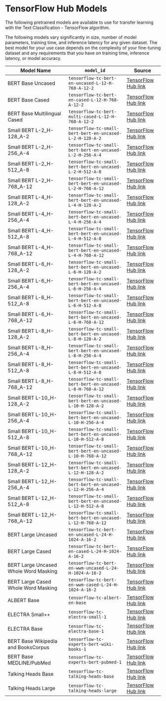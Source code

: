 # TensorFlow Hub Models<a name="text-classification-tensorflow-Models"></a>

The following pretrained models are available to use for transfer learning with the Text Classification \- TensorFlow algorithm\. 

The following models vary significantly in size, number of model parameters, training time, and inference latency for any given dataset\. The best model for your use case depends on the complexity of your fine\-tuning dataset and any requirements that you have on training time, inference latency, or model accuracy\.


| Model Name | `model_id` | Source | 
| --- | --- | --- | 
|  BERT Base Uncased  | `tensorflow-tc-bert-en-uncased-L-12-H-768-A-12-2` | [TensorFlow Hub link](https://tfhub.dev/tensorflow/bert_en_uncased_L-12_H-768_A-12/3) | 
|  BERT Base Cased  | `tensorflow-tc-bert-en-cased-L-12-H-768-A-12-2` | [TensorFlow Hub link](https://tfhub.dev/tensorflow/bert_en_cased_L-12_H-768_A-12/3) | 
|  BERT Base Multilingual Cased  | `tensorflow-tc-bert-multi-cased-L-12-H-768-A-12-2` | [TensorFlow Hub link](https://tfhub.dev/tensorflow/bert_multi_cased_L-12_H-768_A-12/3) | 
|  Small BERT L\-2\_H\-128\_A\-2  | `tensorflow-tc-small-bert-bert-en-uncased-L-2-H-128-A-2` | [TensorFlow Hub link](https://tfhub.dev/tensorflow/small_bert/bert_en_uncased_L-2_H-128_A-2/1) | 
|  Small BERT L\-2\_H\-256\_A\-4 | `tensorflow-tc-small-bert-bert-en-uncased-L-2-H-256-A-4` | [TensorFlow Hub link](https://tfhub.dev/tensorflow/small_bert/bert_en_uncased_L-2_H-256_A-4/1) | 
|  Small BERT L\-2\_H\-512\_A\-8  | `tensorflow-tc-small-bert-bert-en-uncased-L-2-H-512-A-8` | [TensorFlow Hub link](https://tfhub.dev/tensorflow/small_bert/bert_en_uncased_L-2_H-512_A-8/1) | 
|  Small BERT L\-2\_H\-768\_A\-12  | `tensorflow-tc-small-bert-bert-en-uncased-L-2-H-768-A-12` | [TensorFlow Hub link](https://tfhub.dev/tensorflow/small_bert/bert_en_uncased_L-2_H-768_A-12/1) | 
|  Small BERT L\-4\_H\-128\_A\-2  | `tensorflow-tc-small-bert-bert-en-uncased-L-4-H-128-A-2` | [TensorFlow Hub link](https://tfhub.dev/tensorflow/small_bert/bert_en_uncased_L-4_H-128_A-2/1) | 
|  Small BERT L\-4\_H\-256\_A\-4  | `tensorflow-tc-small-bert-bert-en-uncased-L-4-H-256-A-4` | [TensorFlow Hub link](https://tfhub.dev/tensorflow/small_bert/bert_en_uncased_L-4_H-256_A-4/1) | 
|  Small BERT L\-4\_H\-512\_A\-8  | `tensorflow-tc-small-bert-bert-en-uncased-L-4-H-512-A-8` | [TensorFlow Hub link](https://tfhub.dev/tensorflow/small_bert/bert_en_uncased_L-4_H-512_A-8/1) | 
|  Small BERT L\-4\_H\-768\_A\-12  | `tensorflow-tc-small-bert-bert-en-uncased-L-4-H-768-A-12` | [TensorFlow Hub link](https://tfhub.dev/tensorflow/small_bert/bert_en_uncased_L-4_H-768_A-12/1) | 
|  Small BERT L\-6\_H\-128\_A\-2  | `tensorflow-tc-small-bert-bert-en-uncased-L-6-H-128-A-2` | [TensorFlow Hub link](https://tfhub.dev/tensorflow/small_bert/bert_en_uncased_L-6_H-128_A-2/1) | 
|  Small BERT L\-6\_H\-256\_A\-4  | `tensorflow-tc-small-bert-bert-en-uncased-L-6-H-256-A-4` | [TensorFlow Hub link](https://tfhub.dev/tensorflow/small_bert/bert_en_uncased_L-6_H-256_A-4/1) | 
|  Small BERT L\-6\_H\-512\_A\-8  | `tensorflow-tc-small-bert-bert-en-uncased-L-6-H-512-A-8` | [TensorFlow Hub link](https://tfhub.dev/tensorflow/small_bert/bert_en_uncased_L-6_H-512_A-8/1) | 
|  Small BERT L\-6\_H\-768\_A\-12  | `tensorflow-tc-small-bert-bert-en-uncased-L-6-H-768-A-12` | [TensorFlow Hub link](https://tfhub.dev/tensorflow/small_bert/bert_en_uncased_L-6_H-768_A-12/1) | 
|  Small BERT L\-8\_H\-128\_A\-2  | `tensorflow-tc-small-bert-bert-en-uncased-L-8-H-128-A-2` | [TensorFlow Hub link](https://tfhub.dev/tensorflow/small_bert/bert_en_uncased_L-8_H-128_A-2/1) | 
|  Small BERT L\-8\_H\-256\_A\-4  | `tensorflow-tc-small-bert-bert-en-uncased-L-8-H-256-A-4` | [TensorFlow Hub link](https://tfhub.dev/tensorflow/small_bert/bert_en_uncased_L-8_H-256_A-4/1) | 
|  Small BERT L\-8\_H\-512\_A\-8  | `tensorflow-tc-small-bert-bert-en-uncased-L-8-H-512-A-8` | [TensorFlow Hub link](https://tfhub.dev/tensorflow/small_bert/bert_en_uncased_L-8_H-512_A-8/1) | 
|  Small BERT L\-8\_H\-768\_A\-12  | `tensorflow-tc-small-bert-bert-en-uncased-L-8-H-768-A-12` | [TensorFlow Hub link](https://tfhub.dev/tensorflow/small_bert/bert_en_uncased_L-8_H-768_A-12/1) | 
|  Small BERT L\-10\_H\-128\_A\-2  | `tensorflow-tc-small-bert-bert-en-uncased-L-10-H-128-A-2` | [TensorFlow Hub link](https://tfhub.dev/tensorflow/small_bert/bert_en_uncased_L-10_H-128_A-2/1) | 
|  Small BERT L\-10\_H\-256\_A\-4  | `tensorflow-tc-small-bert-bert-en-uncased-L-10-H-256-A-4` | [TensorFlow Hub link](https://tfhub.dev/tensorflow/small_bert/bert_en_uncased_L-10_H-256_A-4/1) | 
|  Small BERT L\-10\_H\-512\_A\-8  | `tensorflow-tc-small-bert-bert-en-uncased-L-10-H-512-A-8` | [TensorFlow Hub link](https://tfhub.dev/tensorflow/small_bert/bert_en_uncased_L-10_H-512_A-8/1) | 
|  Small BERT L\-10\_H\-768\_A\-12  | `tensorflow-tc-small-bert-bert-en-uncased-L-10-H-768-A-12` | [TensorFlow Hub link](https://tfhub.dev/tensorflow/small_bert/bert_en_uncased_L-10_H-768_A-12/1) | 
|  Small BERT L\-12\_H\-128\_A\-2  | `tensorflow-tc-small-bert-bert-en-uncased-L-12-H-128-A-2` | [TensorFlow Hub link](https://tfhub.dev/tensorflow/small_bert/bert_en_uncased_L-12_H-128_A-2/1) | 
|  Small BERT L\-12\_H\-256\_A\-4  | `tensorflow-tc-small-bert-bert-en-uncased-L-12-H-256-A-4` | [TensorFlow Hub link](https://tfhub.dev/tensorflow/small_bert/bert_en_uncased_L-12_H-256_A-4/1) | 
|  Small BERT L\-12\_H\-512\_A\-8  | `tensorflow-tc-small-bert-bert-en-uncased-L-12-H-512-A-8` | [TensorFlow Hub link](https://tfhub.dev/tensorflow/small_bert/bert_en_uncased_L-12_H-512_A-8/1) | 
|  Small BERT L\-12\_H\-768\_A\-12  | `tensorflow-tc-small-bert-bert-en-uncased-L-12-H-768-A-12` | [TensorFlow Hub link](https://tfhub.dev/tensorflow/small_bert/bert_en_uncased_L-12_H-768_A-12/1) | 
|  BERT Large Uncased  | `tensorflow-tc-bert-en-uncased-L-24-H-1024-A-16-2` | [TensorFlow Hub link](https://tfhub.dev/tensorflow/bert_en_uncased_L-24_H-1024_A-16/3) | 
|  BERT Large Cased  | `tensorflow-tc-bert-en-cased-L-24-H-1024-A-16-2` | [TensorFlow Hub link](https://tfhub.dev/tensorflow/bert_en_cased_L-24_H-1024_A-16/3) | 
|  BERT Large Uncased Whole Word Masking  | `tensorflow-tc-bert-en-wwm-uncased-L-24-H-1024-A-16-2` | [TensorFlow Hub link](https://tfhub.dev/tensorflow/bert_en_wwm_uncased_L-24_H-1024_A-16/3) | 
|  BERT Large Cased Whole Word Masking  | `tensorflow-tc-bert-en-wwm-cased-L-24-H-1024-A-16-2` | [TensorFlow Hub link](https://tfhub.dev/tensorflow/bert_en_wwm_cased_L-24_H-1024_A-16/3) | 
|  ALBERT Base  | `tensorflow-tc-albert-en-base` | [TensorFlow Hub link](https://tfhub.dev/tensorflow/albert_en_base/2) | 
|  ELECTRA Small\+\+  | `tensorflow-tc-electra-small-1` | [TensorFlow Hub link](https://tfhub.dev/google/electra_small/2) | 
|  ELECTRA Base  | `tensorflow-tc-electra-base-1` | [TensorFlow Hub link](https://tfhub.dev/google/electra_base/2) | 
|  BERT Base Wikipedia and BooksCorpus  | `tensorflow-tc-experts-bert-wiki-books-1` | [TensorFlow Hub link](https://tfhub.dev/google/experts/bert/wiki_books/2) | 
|  BERT Base MEDLINE/PubMed  | `tensorflow-tc-experts-bert-pubmed-1` | [TensorFlow Hub link](https://tfhub.dev/google/experts/bert/pubmed/2) | 
|  Talking Heads Base  | `tensorflow-tc-talking-heads-base` | [TensorFlow Hub link](https://tfhub.dev/tensorflow/talkheads_ggelu_bert_en_base/1) | 
|  Talking Heads Large  | `tensorflow-tc-talking-heads-large` | [TensorFlow Hub link](https://tfhub.dev/tensorflow/talkheads_ggelu_bert_en_large/1) | 